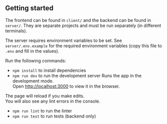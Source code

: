 ## Getting started

The frontend can be found in `client/` and the backend can be found in `server/`.
They are separate projects and must be run separately (in different terminals).

The server requires environment variables to be set. See `server/.env.example` for
the required environment variables (copy this file to `.env` and fill in the values).

Run the following commands:

- `npm install` to install dependencies
- `npm run dev` to run the development server
  Runs the app in the development mode.\
  Open [http://localhost:3000](http://localhost:3000) to view it in the browser.

The page will reload if you make edits.\
You will also see any lint errors in the console.

- `npm run lint` to run the linter
- `npm run test` to run tests (backend only)
